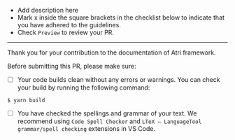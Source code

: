 - Add description here  
- Mark x inside the square brackets in the checklist below to indicate that you have adhered to the guidelines. 
- Check `Preview` to review your PR. 

------------------------------------------------------------------------
Thank you for your contribution to the documentation of Atri framework. 

Before submitting this PR, please make sure:

- [ ] Your code builds clean without any errors or warnings. You can check your build by running the following command:
```
$ yarn build
```

- [ ] You have checked the spellings and grammar of your text. We recommend using `Code Spell Checker` and `LTeX – LanguageTool grammar/spell checking` extensions in VS Code.
